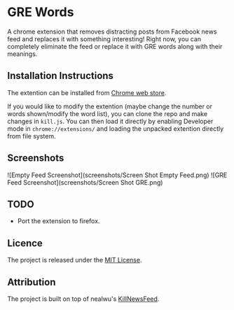 # GRE Words

A chrome extension that removes distracting posts from Facebook news feed and replaces it with something interesting! Right now, you can completely eliminate the feed or replace it with GRE words along with their meanings.

## Installation Instructions

The extention can be installed from [Chrome web store](https://chrome.google.com/webstore/detail/gre-fb-news-feed/hbhdccjdfjcpakliojfnpincocolhcob).

If you would like to modify the extention (maybe change the number or words shown/modify the word list), you can clone the repo and make changes in `kill.js`. You can then load it directly by enabling Developer mode in `chrome://extensions/` and loading the unpacked extention directly from file system. 

## Screenshots

![Empty Feed Screenshot](screenshots/Screen Shot Empty Feed.png)  ![GRE Feed Screenshot](screenshots/Screen Shot GRE.png)

## TODO
- Port the extension to firefox.

## Licence
The project is released under the [MIT License](http://opensource.org/licenses/MIT).

## Attribution
The project is built on top of nealwu's [KillNewsFeed](https://github.com/nealwu/KillNewsFeed).
